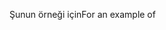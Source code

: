 <span data-ttu-id="df296-101">Şunun örneği için</span><span class="sxs-lookup"><span data-stu-id="df296-101">For an example of</span></span>